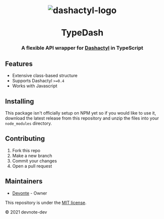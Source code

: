 <h1 align="center"><img src="https://cdn.discordapp.com/icons/833428689659363368/5698669615262288ce031006c04f49cd.webp?size=1024" alt="dashactyl-logo"></img></h1>
<h1 align="center">TypeDash</h1>
<h3 align="center"><strong>A flexible API wrapper for <a href="https://github.com/real2two/dashactyl">Dashactyl</a> in TypeScript</strong></h3>

## Features
- Extensive class-based structure
- Supports Dashactyl `>=0.4`
- Works with Javascript

## Installing
This package isn't officially setup on NPM yet so if you would like to use it, download the latest release from this repository and unzip the files into your `node_modules` directory.

## Contributing
1. Fork this repo
2. Make a new branch
3. Commit your changes
4. Open a pull request

## Maintainers
- [Devonte](https://github.com/devnote-dev) - Owner

This repository is under the [MIT license](https://github.com/devnote-dev/typedash/blob/master/LICENSE).

© 2021 devnote-dev
